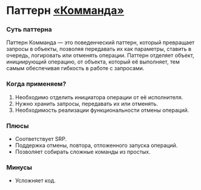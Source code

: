 # Паттерн [«Комманда»](https://en.wikipedia.org/wiki/Command_pattern)
### Суть паттерна
Паттерн Комманда — это поведенческий паттерн, который превращает запросы в объекты, позволяя передавать их как параметры, 
ставить в очередь, логировать или отменять операции. Паттерн отделяет объект, инициирующий операцию, от объекта, который 
её выполняет, тем самым обеспечивая гибкость в работе с запросами.
### Когда применяем?
1. Необходимо отделить инициатора операции от её исполнителя.
2. Нужно хранить запросы, передавать их или отменять.
3. Необходимость реализации функциональности отмены операций.
### Плюсы
* Соответствует SRP.
* Поддержка отмены, повтора, отложенного запуска операций.
* Позволяет собирать сложные команды из простых.
### Минусы
* Усложняет код.